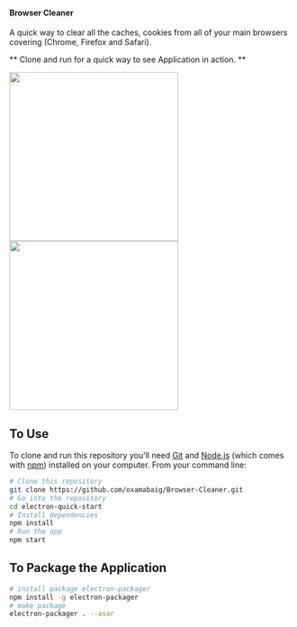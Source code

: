 #### Browser Cleaner
A quick way to clear all the caches, cookies from all of your main browsers covering (Chrome, Firefox and Safari).

** Clone and run for a quick way to see Application in action. **

<img width="300" height="300" src="https://github.com/usama-akram-gt/Browser-Cleaner/tree/master/Demo/frame2.jpg"/>
<img width="300" height="300" src="https://github.com/usama-akram-gt/Browser-Cleaner/tree/master/Demo/frame1.jpg"/>

## To Use

To clone and run this repository you'll need [Git](https://git-scm.com) and [Node.js](https://nodejs.org/en/download/) (which comes with [npm](http://npmjs.com)) installed on your computer. From your command line:

```bash
# Clone this repository
git clone https://github.com/oxamabaig/Browser-Cleaner.git
# Go into the repository
cd electron-quick-start
# Install dependencies
npm install
# Run the app
npm start
```
## To Package the Application

```bash
# install package electron-packager
npm install -g electron-packager
# make package
electron-packager . --asar
```

